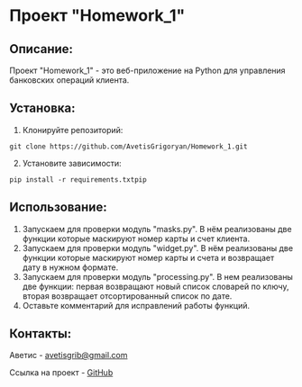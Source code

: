 # Проект "Homework_1"

## Описание:
Проект "Homework_1" - это веб-приложение на Python для управления банковских операций клиента. 

## Установка:
1. Клонируйте репозиторий:
```
git clone https://github.com/AvetisGrigoryan/Homework_1.git
```
2. Установите зависимости:
```
pip install -r requirements.txtpip 
```
## Использование:
1. Запускаем для проверки модуль "masks.py". В нём реализованы две функции которые маскируют номер карты и счет клиента.
2. Запускаем для проверки модуль "widget.py". В нём реализованы две функции которые маскируют номер карты и счета и возвращает дату в нужном формате.
3. Запускаем для проверки модуль "processing.py". В нем реализованы две функции: первая возвращают новый список словарей по ключу, вторая возвращает отсортированный список по дате.
4. Оставьте комментарий для исправлений работы функций.

## Контакты:
Аветис - avetisgrib@gmail.com

Ссылка на проект - [GitHub](https://github.com/AvetisGrigoryan/Homework_1.git)
